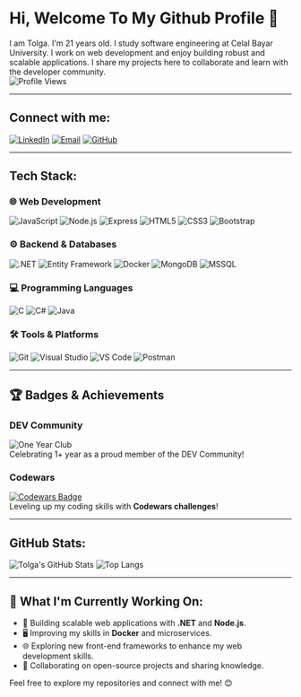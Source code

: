 # Hi, Welcome To My Github Profile 👋

I am Tolga. I'm 21 years old. I study software engineering at Celal Bayar University. I work on web development and enjoy building robust and scalable applications. I share my projects here to collaborate and learn with the developer community.  
![Profile Views](https://komarev.com/ghpvc/?username=tolgaolgunn)

---

## Connect with me:

[![LinkedIn](https://img.shields.io/badge/-LinkedIn-000?&logo=LinkedIn&logoColor=0077B5)](https://www.linkedin.com/in/tolga-olgun-640600247/)
[![Email](https://img.shields.io/badge/-Email-000?&logo=Gmail&logoColor=D14836)](mailto:tolgaolgun47@gmail.com)
[![GitHub](https://img.shields.io/badge/-GitHub-000?&logo=GitHub&logoColor=FFFFFF)](https://github.com/tolgaolgunn)

---

## Tech Stack:

### 🌐 Web Development
![JavaScript](https://img.shields.io/badge/-JavaScript-000?&logo=JavaScript)
![Node.js](https://img.shields.io/badge/-Node.js-000?&logo=node.js)
![Express](https://img.shields.io/badge/-Express-000?&logo=express)
![HTML5](https://img.shields.io/badge/-HTML5-000?&logo=html5)
![CSS3](https://img.shields.io/badge/-CSS3-000?&logo=css3)
![Bootstrap](https://img.shields.io/badge/-Bootstrap-000?&logo=bootstrap)

### ⚙️ Backend & Databases
![.NET](https://img.shields.io/badge/-.NET-000?&logo=.net)
![Entity Framework](https://img.shields.io/badge/-Entity%20Framework-000?&logo=Microsoft)
![Docker](https://img.shields.io/badge/-Docker-000?&logo=docker)
![MongoDB](https://img.shields.io/badge/-MongoDB-000?&logo=mongodb)
![MSSQL](https://img.shields.io/badge/-MSSQL-000?&logo=microsoft-sql-server)

### 💻 Programming Languages
![C](https://img.shields.io/badge/-C-000?&logo=c)
![C#](https://img.shields.io/badge/-C%23-000?&logo=c-sharp)
![Java](https://img.shields.io/badge/-Java-000?&logo=java)

### 🛠 Tools & Platforms
![Git](https://img.shields.io/badge/-Git-000?&logo=git)
![Visual Studio](https://img.shields.io/badge/-Visual%20Studio-000?&logo=visual-studio)
![VS Code](https://img.shields.io/badge/-VS%20Code-000?&logo=visual-studio-code)
![Postman](https://img.shields.io/badge/-Postman-000?&logo=postman)

---

## 🏆 Badges & Achievements  

### DEV Community  
![One Year Club](https://via.placeholder.com/100x100.png?text=One+Year+Club)  
Celebrating 1+ year as a proud member of the DEV Community!

### Codewars  
[![Codewars Badge](https://www.codewars.com/users/tolgaolgunn/badges/large)](https://www.codewars.com/users/tolgaolgunn)  
Leveling up my coding skills with **Codewars challenges**!  

---

## GitHub Stats:

![Tolga's GitHub Stats](https://github-readme-stats.vercel.app/api?username=tolgaolgunn&show_icons=true&theme=radical)
![Top Langs](https://github-readme-stats.vercel.app/api/top-langs/?username=tolgaolgunn&layout=compact&theme=radical)

---

## 🌟 What I'm Currently Working On:

- 🚀 Building scalable web applications with **.NET** and **Node.js**.  
- 🖥️ Improving my skills in **Docker** and microservices.  
- 🌐 Exploring new front-end frameworks to enhance my web development skills.  
- 🤝 Collaborating on open-source projects and sharing knowledge.  

Feel free to explore my repositories and connect with me! 😊
